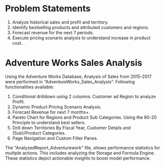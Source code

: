 # Problem Statements
1.	Analyze historical sales and profit and territory. 
2.	Identify bestselling products and attributed customers and regions. 
3.	Forecast revenue for the next 7 periods. 
4.	Execute pricing scenario analysis to understand increase in product cost.


# Adventure Works Sales Analysis
Using the Adventure Works Database, Analysis of Sales from 2015-2017 were performed in "AdventureWorks_Sales_Analysis". Following functionalities available:

1. Conditional drilldown using 2 columns: Customer ad Region to analyze Profit.
2. Dynamic Product Pricing Scenario Analysis.
3. Forecast Revenue for next 7 months+.
4. Pareto Chart for Regions and Product Sub Categories. Using the 80-20 Principle to understand best sellers.
5. Drill down Territories By Fiscal Year, Customer Details and (Sub)/Product Categories.
6. Page Navigation and Custom Filter Panes.

The "AnalyzedReport_Adventurework" file, shows performance statistics for multiple actions.
This includes analyzing the Storage and Formula Engine. These statistics depict actionable insights to boost model performance. 
